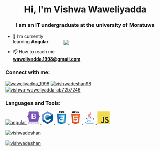<h1 align="center">Hi, I'm Vishwa Waweliyadda</h1>
<h3 align="center">I am an IT undergraduate at the university of Moratuwa</h3>
<img align="right" style="Padding:20px" width="300" src="https://miro.medium.com/max/1360/1*zVnWJtyGOX_kUIDm6ccCfQ.gif">

- 🌱 I’m currently learning **Angular**

- 📫 How to reach me **waweliyadda.1998@gmail.com**

<h3 align="left">Connect with me:</h3>
<p align="left">
<a href="https://www.hackerrank.com/waweliyadda_1998" target="blank"><img align="center" src="https://raw.githubusercontent.com/rahuldkjain/github-profile-readme-generator/master/src/images/icons/Social/hackerrank.svg" alt="waweliyadda_1998" height="30" width="40" /></a>
<a href="https://twitter.com/vishwadeshan98" target="blank"><img align="center" src="https://raw.githubusercontent.com/rahuldkjain/github-profile-readme-generator/master/src/images/icons/Social/twitter.svg" alt="vishwadeshan98" height="30" width="40" /></a>
<a href="https://linkedin.com/in/vishwa-waweliyadda-ab72b7246" target="blank"><img align="center" src="https://raw.githubusercontent.com/rahuldkjain/github-profile-readme-generator/master/src/images/icons/Social/linked-in-alt.svg" alt="vishwa-waweliyadda-ab72b7246" height="30" width="40" /></a>
</p>

<h3 align="left">Languages and Tools:</h3>
<p align="left"> <a href="https://angular.io" target="_blank" rel="noreferrer"> <img src="https://angular.io/assets/images/logos/angular/angular.svg" alt="angular" width="40" height="40"/> </a> <a href="https://getbootstrap.com" target="_blank" rel="noreferrer"> <img src="https://raw.githubusercontent.com/devicons/devicon/master/icons/bootstrap/bootstrap-plain-wordmark.svg" alt="bootstrap" width="40" height="40"/> </a> <a href="https://www.cprogramming.com/" target="_blank" rel="noreferrer"> <img src="https://raw.githubusercontent.com/devicons/devicon/master/icons/c/c-original.svg" alt="c" width="40" height="40"/> </a> <a href="https://www.w3schools.com/css/" target="_blank" rel="noreferrer"> <img src="https://raw.githubusercontent.com/devicons/devicon/master/icons/css3/css3-original-wordmark.svg" alt="css3" width="40" height="40"/> </a> <a href="https://www.w3.org/html/" target="_blank" rel="noreferrer"> <img src="https://raw.githubusercontent.com/devicons/devicon/master/icons/html5/html5-original-wordmark.svg" alt="html5" width="40" height="40"/> </a> <a href="https://www.java.com" target="_blank" rel="noreferrer"> <img src="https://raw.githubusercontent.com/devicons/devicon/master/icons/java/java-original.svg" alt="java" width="40" height="40"/> </a> <a href="https://developer.mozilla.org/en-US/docs/Web/JavaScript" target="_blank" rel="noreferrer"> <img src="https://raw.githubusercontent.com/devicons/devicon/master/icons/javascript/javascript-original.svg" alt="javascript" width="40" height="40"/> </a> <a href="https://www.mysql.com/" target="_blank" rel="noreferrer"> 


<p><img align="center" src="https://github-readme-stats.vercel.app/api/top-langs?username=vishwadeshan&show_icons=true&locale=en&layout=compact" alt="vishwadeshan" /></p>

<p><img align="center" src="https://github-readme-streak-stats.herokuapp.com/?user=vishwadeshan&" alt="vishwadeshan" /></p>
